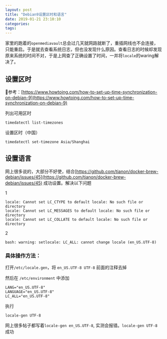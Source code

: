 ```yaml
---
layout: post
title: "Debian9设置区时和语言"
date: 2019-01-21 23:10:10
categories: 
tags: 
---
```


家里的跑着的`openmediavault`总会过几天就网路就断了，重插网线也不会连接，只能重启。于是就去查看系统日志，但也没发现什么原因。查看日志的时候却发现原来系统的时间不对，于是上网查了正确设置了时间，一并将`locale`的waring解决了。



## 设置区时

参考：[https://www.howtoing.com/how-to-set-up-time-synchronization-on-debian-9](https://www.howtoing.com/how-to-set-up-time-synchronization-on-debian-9)

列出可用区时

```
timedatectl list-timezones
```

设置区时（中国）

```
timedatectl set-timezone Asia/Shanghai
```

## 设置语言

网上很多说的，大部分不好使，结合[https://github.com/tianon/docker-brew-debian/issues/45](https://github.com/tianon/docker-brew-debian/issues/45) 成功设置。解决以下问题

1

```
locale: Cannot set LC_CTYPE to default locale: No such file or directory 
locale: Cannot set LC_MESSAGES to default locale: No such file or directory 
locale: Cannot set LC_COLLATE to default locale: No such file or directory
```

2

```
bash: warning: setlocale: LC_ALL: cannot change locale (en_US.UTF-8)
```

### 具体操作方法：

打开`/etc/locale.gen`，将 `en_US.UTF-8 UTF-8` 前面的注释去掉

然后在 `/etc/environment` 中添加

```
LANG="en_US.UTF-8"
LANGUAGE="en_US.UTF-8"
LC_ALL="en_US.UTF-8"
```

执行

```shell
locale-gen UTF-8
```

网上很多帖子都写着`locale-gen en_US.UTF-8`, 实测会报错。`locale-gen UTF-8` 成功

